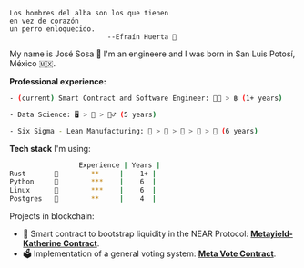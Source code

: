 ```
Los hombres del alba son los que tienen
en vez de corazón
un perro enloquecido.
                        --Efraín Huerta 🐊
```

My name is José Sosa 🦡 I'm an engineere and I was born in San Luis Potosí, México 🇲🇽.

**Professional experience:**

```sh
- (current) Smart Contract and Software Engineer: 👨‍💻 > ฿ (1+ years)

- Data Science: 🖥 > 🧰 > 👷‍♂️ (5 years)

- Six Sigma - Lean Manufacturing: 🍫 > 🍓 > 🚎 > 🧮 > 🚚 (6 years)
```

**Tech stack** I'm using:

```sh
                 Experience | Years |
Rust       🦀        **     |    1+ |
Python     🐍        ***    |    6  |
Linux      🐧        ***    |    6  |
Postgres   🐘        **     |    4  |
```

Projects in blockchain:

- 🔹 Smart contract to bootstrap liquidity in the NEAR Protocol: [**Metayield-Katherine Contract**](https://github.com/Narwallets/katherine-fundraising).
- 🗳 Implementation of a general voting system: [**Meta Vote Contract**](https://github.com/Narwallets/meta-vote).

